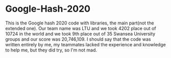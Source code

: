 # Google-Hash-2020
This is the Google hash 2020 code with libraries, the main part(not the extended one). Our team name was LTU and we took 4202 place out of 10724 in the world and we took 9th place out of 35 Swansea University groups and our score was 20,746,109. I should say that the code was written entirely by me, my teammates lacked the experience and knowledge to help me, but they did try, so I'm not mad.
